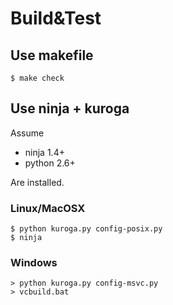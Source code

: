 # Build&Test

## Use makefile

    $ make check

## Use ninja + kuroga

Assume

* ninja 1.4+
* python 2.6+

Are installed.

### Linux/MacOSX

    $ python kuroga.py config-posix.py
    $ ninja

### Windows

    > python kuroga.py config-msvc.py
    > vcbuild.bat

